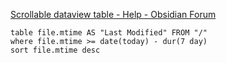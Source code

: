 [Scrollable dataview table - Help - Obsidian Forum](https://forum.obsidian.md/t/scrollable-dataview-table/29009/10)


```dataview
table file.mtime AS "Last Modified" FROM "/" 
where file.mtime >= date(today) - dur(7 day) 
sort file.mtime desc
```
